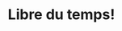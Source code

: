 ---
title: Libre du temps!
Description: >
    Efforcez-vous d’entrer par la porte étroite, car la porte large et le chemin spacieux mènent à la perdition.
hidemeta: true
---